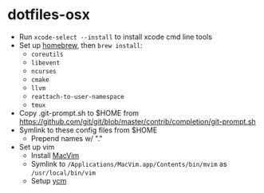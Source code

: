# dotfiles-osx

- Run `xcode-select --install` to install xcode cmd line tools
- Set up [homebrew](https://docs.brew.sh/Installation.html), then `brew install`:
  - `coreutils`
  - `libevent`
  - `ncurses`
  - `cmake`
  - `llvm`
  - `reattach-to-user-namespace`
  - `tmux`
- Copy .git-prompt.sh to $HOME from https://github.com/git/git/blob/master/contrib/completion/git-prompt.sh
- Symlink to these config files from $HOME
  - Prepend names w/ "."
- Set up vim
  - Install [MacVim](https://github.com/macvim-dev/macvim/releases)
  - Symlink to `/Applications/MacVim.app/Contents/bin/mvim` as `/usr/local/bin/vim`
  - Setup [ycm](https://github.com/Valloric/YouCompleteMe#installation)
